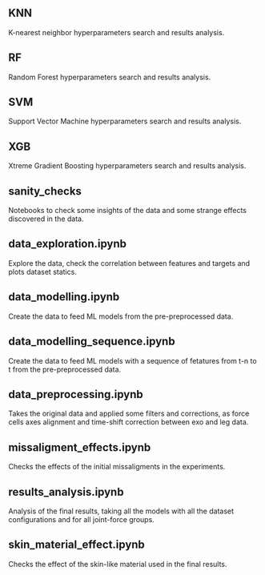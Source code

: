 ## KNN
K-nearest neighbor hyperparameters search and results analysis.

## RF
Random Forest hyperparameters search and results analysis.

## SVM
Support Vector Machine hyperparameters search and results analysis.

## XGB
Xtreme Gradient Boosting hyperparameters search and results analysis.

## sanity_checks
Notebooks to check some insights of the data and some strange effects discovered in the data.

## data_exploration.ipynb
Explore the data, check the correlation between features and targets and plots dataset statics.

## data_modelling.ipynb
Create the data to feed ML models from the pre-preprocessed data.

## data_modelling_sequence.ipynb
Create the data to feed ML models with a sequence of fetatures from t-n to t from the pre-preprocessed data.

## data_preprocessing.ipynb
Takes the original data and applied some filters and corrections, as force cells axes alignment and time-shift correction between exo and leg data.

## missaligment_effects.ipynb
Checks the effects of the initial missaligments in the experiments.

## results_analysis.ipynb
Analysis of the final results, taking all the models with all the dataset configurations and for all joint-force groups.

## skin_material_effect.ipynb
Checks the effect of the skin-like material used in the final results.